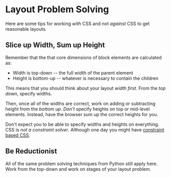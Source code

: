 # Layout Problem Solving
Here are some tips for working _with_ CSS and not _against_ CSS to get reasonable layouts.

## Slice up Width, Sum up Height
Remember that the that core dimensions of block elements are calculated as:
* Width is top-down -- the full width of the parent element
* Height is bottom-up -- whatever is necessary to contain the children

This means that you should think about your layout _width first_.
From the _top down_, specify widths.

Then, once all of the widths are correct, work on adding or subtracting height from the _bottom up_.
_Don't_ specify heights on top or mid-level elements.
Instead, have the browser sum up the correct heights for you.

Don't expect you to be able to specify widths and heights on everything.
CSS is _not a constraint solver_.
Although one day you might have [constraint based CSS](http://gridstylesheets.org/guides/ccss/).

## Be Reductionist
All of the same problem solving techniques from Python still apply here.
Work from the top-down and work on stages of your layout problem.

